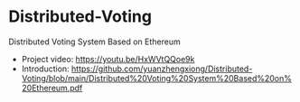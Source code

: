 # Distributed-Voting
Distributed Voting System Based on Ethereum

- Project video: https://youtu.be/HxWVtQQoe9k
- Introduction: https://github.com/yuanzhengxiong/Distributed-Voting/blob/main/Distributed%20Voting%20System%20Based%20on%20Ethereum.pdf
